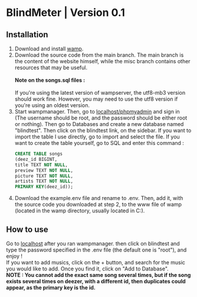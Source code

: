 # BlindMeter | Version 0.1  

## Installation  
1. Download and install [wamp](https://www.wampserver.com/).  
2. Download the source code from the main branch. The main branch is the content of the website himself, while the misc branch contains other resources that may be useful.<br/><br/>
   **Note on the songs<encoding>.sql files :**<br/><br/>
   If you're using the latest version of wampserver, the utf8-mb3 version should work fine.  However, you may need to use the utf8 version if you're using an oldest version.  
3. Start wampmanager. Then, go to [localhost/phpmyadmin](localhost/phpmyadmin) and sign in (The username should be root, and the password should be either root or nothing). Then go to Databases and create a new database named "blindtest". Then click on the blindtest link, on the sidebar. If you want to import the table I use directly, go to import and select the file. If you want to create the table yourself, go to SQL and enter this command :
   ```sql
   CREATE TABLE songs
   (deez_id BIGINT,
   title TEXT NOT NULL,
   preview TEXT NOT NULL,
   picture TEXT NOT NULL,
   artists TEXT NOT NULL,
   PRIMARY KEY(deez_id));
   ```
4. Download the example.env file and rename to .env. Then, add it, with the source code you downloaded at step 2, to the www file of wamp (located in the wamp directory, usually located in C:).

## How to use
Go to [localhost](localhost) after you ran wampmanager. then click on blindtest and type the password specified in the .env file (the default one is "root"), and enjoy !<br/>
If you want to add musics, click on the + button, and search for the music you would like to add. Once you find it, click on "Add to Database".<br/>
**NOTE : You cannot add the exact same song several times, but if the song exists several times on deezer, with a different id, then duplicates could appear, as the primary key is the id.**
